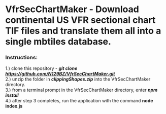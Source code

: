 # VfrSecChartMaker - Download continental US VFR sectional chart TIF files and translate them all into a single mbtiles database.  

### Instructions:  
1.) clone this repository - ***git clone https://github.com/N129BZ/VfrSecChartMaker.git***         
2.) unzip the folder in ***clippingShapes.zip*** into the VfrSecChartMaker directory.   
3.) from a terminal prompt in the VfrSecChartMaker directory, enter ***npm install***     
4.) after step 3 completes, run the application with the command ****node index.js****         
